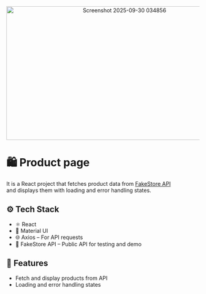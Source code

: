 <div align="center">
  <img width="600" height="350" alt="Screenshot 2025-09-30 034856" src="https://github.com/user-attachments/assets/b8b89ffd-5baa-4a46-955c-8d9b7593790d" align="center" />
</div>


# 🛍 Product page

It is a React project that fetches product data from [FakeStore API](https://fakestoreapi.com/)  
and displays them with loading and error handling states.

## ⚙️ Tech Stack
- ⚛️ React 
- 🎨 Material UI
- 🌐 Axios – For API requests
- 📡 FakeStore API – Public API for testing and demo

## 🚀 Features
- Fetch and display products from API
- Loading and error handling states
